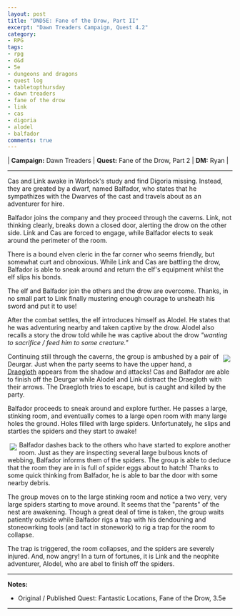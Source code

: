 ```yaml
---
layout: post
title: "DND5E: Fane of the Drow, Part II"
excerpt: "Dawn Treaders Campaign, Quest 4.2"
category:
- RPG
tags:
- rpg
- d&d
- 5e
- dungeons and dragons
- quest log
- tabletopthursday
- dawn treaders
- fane of the drow
- link
- cas
- digoria
- alodel
- balfador
comments: true
---
```


| **Campaign:**  Dawn Treaders | **Quest:**  Fane of the Drow, Part 2 | **DM:** Ryan |

---

Cas and Link awake in Warlock's study and find Digoria missing.  Instead, they are greated by a dwarf, named Balfador, who states that he sympathizes with the Dwarves of the cast and travels about as an adventurer for hire.

Balfador joins the company and they proceed through the caverns.  Link, not thinking clearly, breaks down a closed door, alerting the drow on the other side.  Link and Cas are forced to engage, while Balfador elects to seak around the perimeter of the room.

There is a bound elven cleric in the far corner who seems friendly, but somewhat curt and obnoxious.  While Link and Cas are battling the drow, Balfador is able to sneak around and return the elf's equipment whilst the elf slips his bonds.

The elf and Balfador join the others and the drow are overcome.  Thanks, in no small part to Link finally mustering enough courage to unsheath his sword and put it to use!

After the combat settles, the elf introduces himself as Alodel.  He states that he was adventuring nearby and taken captive by the drow.  Alodel also recalls a story the drow told while he was captive about the drow *"wanting to sacrifice / feed him to some creature."*

<a href="http://vignette3.wikia.nocookie.net/sword-coast-legends/images/3/3f/Drow_Dreagolath.png/revision/latest?cb=20160324152755"><img src="http://vignette3.wikia.nocookie.net/sword-coast-legends/images/3/3f/Drow_Dreagolath.png/revision/latest?cb=20160324152755" style="max-width: 30%; height: auto; float: right; margin: 5px"></a>

Continuing still through the caverns, the group is ambushed by a pair of Deurgar.  Just when the party seems to have the upper hand, a [Draegloth](https://imgur.com/wZ3QBmY) appears from the shadow and attacks!  Cas and Balfador are able to finish off the Deurgar while Alodel and Link distract the Draegloth with their arrows.  The Draegloth tries to escape, but is caught and killed by the party.

Balfador proceeds to sneak around and explore further.  He passes a large, stinking room, and eventually comes to a large open room with many large holes the ground.  Holes filled with large spiders.  Unfortunately, he slips and startles the spiders and they start to awake!

<a href="http://varg.wdfiles.com/local--files/sr-annals-1/Spiders.jpg"><img src="http://varg.wdfiles.com/local--files/sr-annals-1/Spiders.jpg" style="max-width: 30%; height: auto; float: left; margin: 5px"></a>

Balfador dashes back to the others who have started to explore another room.  Just as they are inspecting several large bulbous knots of webbing, Balfador informs them of the spiders.  The group is able to deduce that the room they are in is full of spider eggs about to hatch!  Thanks to some quick thinking from Balfador, he is able to bar the door with some nearby debris.

The group moves on to the large stinking room and notice a two very, very large spiders starting to move around.  It seems that the "parents" of the nest are awakening.  Though a great deal of time is taken, the group waits patiently outside while Balfador rigs a trap with his dendouning and stoneowrking tools (and tact in stonework) to rig a trap for the room to collapse.

The trap is triggered, the room collapses, and the spiders are severely injured.  And, now angry!  In a turn of fortunes, it is Link and the neophite adventurer, Alodel, who are abel to finish off the spiders.

---

**Notes:**

- Original / Published Quest: Fantastic Locations, Fane of the Drow, 3.5e

---

